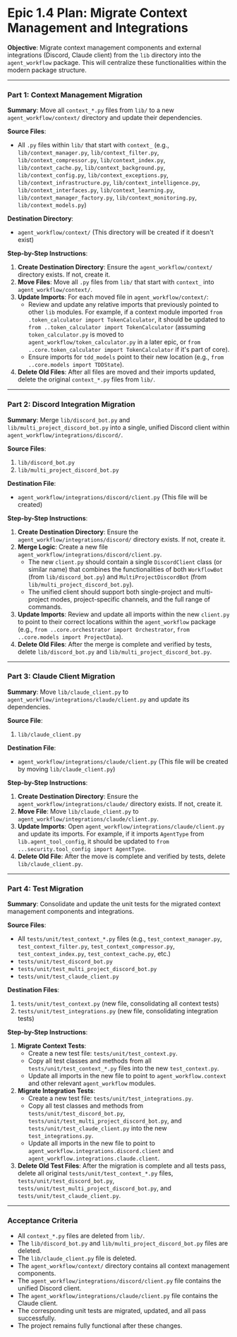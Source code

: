 # Epic 1.4 Plan: Migrate Context Management and Integrations

**Objective**: Migrate context management components and external integrations (Discord, Claude client) from the `lib` directory into the `agent_workflow` package. This will centralize these functionalities within the modern package structure.

---

### **Part 1: Context Management Migration**

**Summary**: Move all `context_*.py` files from `lib/` to a new `agent_workflow/context/` directory and update their dependencies.

**Source Files**:
*   All `.py` files within `lib/` that start with `context_` (e.g., `lib/context_manager.py`, `lib/context_filter.py`, `lib/context_compressor.py`, `lib/context_index.py`, `lib/context_cache.py`, `lib/context_background.py`, `lib/context_config.py`, `lib/context_exceptions.py`, `lib/context_infrastructure.py`, `lib/context_intelligence.py`, `lib/context_interfaces.py`, `lib/context_learning.py`, `lib/context_manager_factory.py`, `lib/context_monitoring.py`, `lib/context_models.py`)

**Destination Directory**:
*   `agent_workflow/context/` (This directory will be created if it doesn't exist)

**Step-by-Step Instructions**:

1.  **Create Destination Directory**: Ensure the `agent_workflow/context/` directory exists. If not, create it.
2.  **Move Files**: Move all `.py` files from `lib/` that start with `context_` into `agent_workflow/context/`.
3.  **Update Imports**: For each moved file in `agent_workflow/context/`:
    *   Review and update any relative imports that previously pointed to other `lib` modules. For example, if a context module imported `from .token_calculator import TokenCalculator`, it should be updated to `from ..token_calculator import TokenCalculator` (assuming `token_calculator.py` is moved to `agent_workflow/token_calculator.py` in a later epic, or `from ..core.token_calculator import TokenCalculator` if it's part of core).
    *   Ensure imports for `tdd_models` point to their new location (e.g., `from ..core.models import TDDState`).
4.  **Delete Old Files**: After all files are moved and their imports updated, delete the original `context_*.py` files from `lib/`.

---

### **Part 2: Discord Integration Migration**

**Summary**: Merge `lib/discord_bot.py` and `lib/multi_project_discord_bot.py` into a single, unified Discord client within `agent_workflow/integrations/discord/`.

**Source Files**:
1.  `lib/discord_bot.py`
2.  `lib/multi_project_discord_bot.py`

**Destination File**:
*   `agent_workflow/integrations/discord/client.py` (This file will be created)

**Step-by-Step Instructions**:

1.  **Create Destination Directory**: Ensure the `agent_workflow/integrations/discord/` directory exists. If not, create it.
2.  **Merge Logic**: Create a new file `agent_workflow/integrations/discord/client.py`.
    *   The new `client.py` should contain a single `DiscordClient` class (or similar name) that combines the functionalities of both `WorkflowBot` (from `lib/discord_bot.py`) and `MultiProjectDiscordBot` (from `lib/multi_project_discord_bot.py`).
    *   The unified client should support both single-project and multi-project modes, project-specific channels, and the full range of commands.
3.  **Update Imports**: Review and update all imports within the new `client.py` to point to their correct locations within the `agent_workflow` package (e.g., `from ..core.orchestrator import Orchestrator`, `from ..core.models import ProjectData`).
4.  **Delete Old Files**: After the merge is complete and verified by tests, delete `lib/discord_bot.py` and `lib/multi_project_discord_bot.py`.

---

### **Part 3: Claude Client Migration**

**Summary**: Move `lib/claude_client.py` to `agent_workflow/integrations/claude/client.py` and update its dependencies.

**Source File**:
1.  `lib/claude_client.py`

**Destination File**:
*   `agent_workflow/integrations/claude/client.py` (This file will be created by moving `lib/claude_client.py`)

**Step-by-Step Instructions**:

1.  **Create Destination Directory**: Ensure the `agent_workflow/integrations/claude/` directory exists. If not, create it.
2.  **Move File**: Move `lib/claude_client.py` to `agent_workflow/integrations/claude/client.py`.
3.  **Update Imports**: Open `agent_workflow/integrations/claude/client.py` and update its imports. For example, if it imports `AgentType` from `lib.agent_tool_config`, it should be updated to `from ...security.tool_config import AgentType`.
4.  **Delete Old File**: After the move is complete and verified by tests, delete `lib/claude_client.py`.

---

### **Part 4: Test Migration**

**Summary**: Consolidate and update the unit tests for the migrated context management components and integrations.

**Source Files**:
*   All `tests/unit/test_context_*.py` files (e.g., `test_context_manager.py`, `test_context_filter.py`, `test_context_compressor.py`, `test_context_index.py`, `test_context_cache.py`, etc.)
*   `tests/unit/test_discord_bot.py`
*   `tests/unit/test_multi_project_discord_bot.py`
*   `tests/unit/test_claude_client.py`

**Destination Files**:
1.  `tests/unit/test_context.py` (new file, consolidating all context tests)
2.  `tests/unit/test_integrations.py` (new file, consolidating integration tests)

**Step-by-Step Instructions**:

1.  **Migrate Context Tests**:
    *   Create a new test file: `tests/unit/test_context.py`.
    *   Copy all test classes and methods from all `tests/unit/test_context_*.py` files into the new `test_context.py`.
    *   Update all imports in the new file to point to `agent_workflow.context` and other relevant `agent_workflow` modules.
2.  **Migrate Integration Tests**:
    *   Create a new test file: `tests/unit/test_integrations.py`.
    *   Copy all test classes and methods from `tests/unit/test_discord_bot.py`, `tests/unit/test_multi_project_discord_bot.py`, and `tests/unit/test_claude_client.py` into the new `test_integrations.py`.
    *   Update all imports in the new file to point to `agent_workflow.integrations.discord.client` and `agent_workflow.integrations.claude.client`.
3.  **Delete Old Test Files**: After the migration is complete and all tests pass, delete all original `tests/unit/test_context_*.py` files, `tests/unit/test_discord_bot.py`, `tests/unit/test_multi_project_discord_bot.py`, and `tests/unit/test_claude_client.py`.

---

### **Acceptance Criteria**

*   All `context_*.py` files are deleted from `lib/`.
*   The `lib/discord_bot.py` and `lib/multi_project_discord_bot.py` files are deleted.
*   The `lib/claude_client.py` file is deleted.
*   The `agent_workflow/context/` directory contains all context management components.
*   The `agent_workflow/integrations/discord/client.py` file contains the unified Discord client.
*   The `agent_workflow/integrations/claude/client.py` file contains the Claude client.
*   The corresponding unit tests are migrated, updated, and all pass successfully.
*   The project remains fully functional after these changes.
